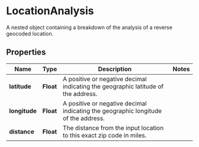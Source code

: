 

# LocationAnalysis

A nested object containing a breakdown of the analysis of a reverse geocoded location.

## Properties

Name | Type | Description | Notes
------------ | ------------- | ------------- | -------------
**latitude** | **Float** | A positive or negative decimal indicating the geographic latitude of the address. | 
**longitude** | **Float** | A positive or negative decimal indicating the geographic longitude of the address. | 
**distance** | **Float** | The distance from the input location to this exact zip code in miles. | 



